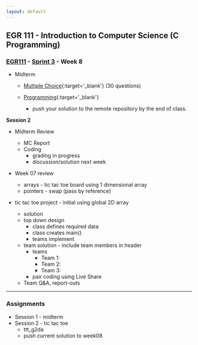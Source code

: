 ```yaml
---
layout: default
---
```


## EGR 111 - Introduction to Computer Science (C Programming)

### [EGR111](../../) - [Sprint 3](../) - Week 8 

- Midterm
  - [Multiple Choice](https://forms.office.com/Pages/ResponsePage.aspx?id=DQSIkWdsW0yxEjajBLZtrQAAAAAAAAAAAAN__oklORZUM0k2N1Q2NFFINzVUUUVIMEVKUzVOME9MRy4u){:target='_blank'} (30 questions)
  
  - [Programming](midterm_prog.md){:target='_blank'} 
    - push your solution to the remote repository by the end of class.  


**Session 2**

- Midterm Review
  - MC Report
  - Coding 
    - grading in progress
    - discussion/solution next week

- Week 07 review
  - arrays - tic tac toe board using 1 dimensional array
  - pointers - swap (pass by reference)

- tic tac toe project - initial using global 2D array
  - solution
  - top down design
    - class defines required data
    - class creates main()
    - teams implement
  - team solution - include team members in header
    - teams
      - Team 1:
      - Team 2:
      - Team 3:
    - pair coding using Live Share
  - Team Q&A, report-outs

---

### Assignments

- Session 1 - midterm
- Session 2 - tic tac toe
  - ttt_g2da 
  - push current solution to week08 
